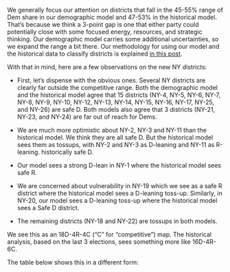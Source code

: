 We generally focus our attention on districts that fall in the 45-55% range of Dem share
in our demographic model and 47-53% in the historical model.
That’s because we think a 3-point gap is one
that either party could potentially close with some focused energy,
resources, and strategic thinking. Our demographic model carries some
additional uncertainties, so we expand the range a bit there.  Our methodology for
using our model and the historical data to classify districts is explained
[in this post][BRMethodology].

[BRMethodology]: https://blueripplepolitics.org/blog/high-yield-donation-opportunities

With that in mind,  here are a few observations on the new NY districts:

- First, let’s dispense with the obvious ones. Several NY districts are clearly
  far outside the competitive range. Both the demographic model and the historical
  model agree that 15 districts (NY-4, NY-5, NY-6, NY-7, NY-8, NY-9, NY-10, NY-12, NY-13, NY-14,
  NY-15, NY-16, NY-17, NY-25, and NY-26) are safe D.
  Both models also agree that 3 districts (NY-21, NY-23, and NY-24) are far out of reach for Dems.

- We are much more optimistic about NY-2, NY-3 and NY-11 than the
  historical model.  We think they are all safe D.  But the historical model sees
  them as tossups, with NY-2 and NY-3 as D-leaning and NY-11 as R-leaning.
  historically safe D.

- Our model sees a strong D-lean in NY-1 where the historical model sees safe R.

- We are concerned about vulnerability in NY-19 which we see as a safe R district
  where the historical model sees
  a D-leaning toss-up. Similarly, in NY-20, our model sees a
  D-leaning toss-up where the historical model sees a Safe D district.

- The remaining districts (NY-18 and NY-22)  are tossups in both models.

We see this as an 18D-4R-4C (“C” for “competitive”)
map.  The historical analysis, based on the last 3 elections, sees something more like
16D-4R-6C.

The table below shows this in a different form:
